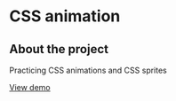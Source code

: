 # CSS animation

## About the project

Practicing CSS animations and CSS sprites


[View demo](https://magdalenazielinska.github.io/CSS-Animation-Practice/)

